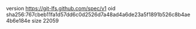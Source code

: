 version https://git-lfs.github.com/spec/v1
oid sha256:767cbeb11fa1d57dd6c0d2526d7a48ad4a6de23a5f1891b526c8b4ae4b6e184e
size 22059
